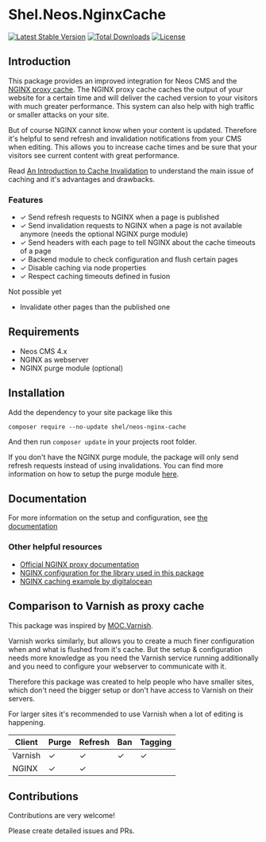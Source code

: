 # Shel.Neos.NginxCache

[![Latest Stable Version](https://poser.pugx.org/shel/neos-nginx-cache/v/stable)](https://packagist.org/packages/shel/neos-nginx-cache)
[![Total Downloads](https://poser.pugx.org/shel/neos-nginx-cache/downloads)](https://packagist.org/packages/shel/neos-nginx-cache)
[![License](https://poser.pugx.org/shel/neos-nginx-cache/license)](https://packagist.org/packages/shel/neos-nginx-cache)

## Introduction

This package provides an improved integration for Neos CMS and the [NGINX proxy cache](https://nginx.org/en/docs/http/ngx_http_proxy_module.html).
The NGINX proxy cache caches the output of your website for a certain time and will deliver
the cached version to your visitors with much greater performance.
This system can also help with high traffic or smaller attacks on your site. 

But of course NGINX cannot know when your content is updated.
Therefore it's helpful to send refresh and invalidation notifications from your CMS when editing.
This allows you to increase cache times and be sure that your visitors see current content with great performance.

Read [An Introduction to Cache Invalidation](https://foshttpcache.readthedocs.io/en/stable/invalidation-introduction.html#an-introduction-to-cache-invalidation)
to understand the main issue of caching and it's advantages and drawbacks.  

### Features

* ✓ Send refresh requests to NGINX when a page is published
* ✓ Send invalidation requests to NGINX when a page is not available anymore (needs the optional NGINX purge module)
* ✓ Send headers with each page to tell NGINX about the cache timeouts of a page
* ✓ Backend module to check configuration and flush certain pages
* ✓ Disable caching via node properties
* ✓ Respect caching timeouts defined in fusion

Not possible yet

* Invalidate other pages than the published one

## Requirements

* Neos CMS 4.x 
* NGINX as webserver       
* NGINX purge module (optional)   

## Installation

Add the dependency to your site package like this

    composer require --no-update shel/neos-nginx-cache
    
And then run `composer update` in your projects root folder.

If you don't have the NGINX purge module, the package will only send refresh requests instead of using invalidations.
You can find more information on how to setup the purge module [here](https://foshttpcache.readthedocs.io/en/stable/nginx-configuration.html#purge).              

## Documentation

For more information on the setup and configuration, see [the documentation](Documentation/Index.rst)

### Other helpful resources

* [Official NGINX proxy documentation](http://nginx.org/en/docs/http/ngx_http_proxy_module.html)                 
* [NGINX configuration for the library used in this package](https://foshttpcache.readthedocs.io/en/stable/nginx-configuration.html)                 
* [NGINX caching example by digitalocean](https://www.digitalocean.com/community/tutorials/how-to-setup-fastcgi-caching-with-nginx-on-your-vps)

## Comparison to Varnish as proxy cache                                     

This package was inspired by [MOC.Varnish](https://github.com/mocdk/MOC.Varnish).

Varnish works similarly, but allows you to create a much finer configuration when and what is flushed from it's cache.
But the setup & configuration needs more knowledge as you need the Varnish service running additionally
and you need to configure your webserver to communicate with it.

Therefore this package was created to help people who have smaller sites, which don't need the bigger setup
or don't have access to Varnish on their servers.

For larger sites it's recommended to use Varnish when a lot of editing is happening.


| Client  | Purge | Refresh | Ban | Tagging |
| ------- | ----- | ------- | --- | ------- |
| Varnish | ✓     | ✓       | ✓   | ✓       |
| NGINX   | ✓     | ✓       |     |         | 

## Contributions

Contributions are very welcome! 

Please create detailed issues and PRs.
